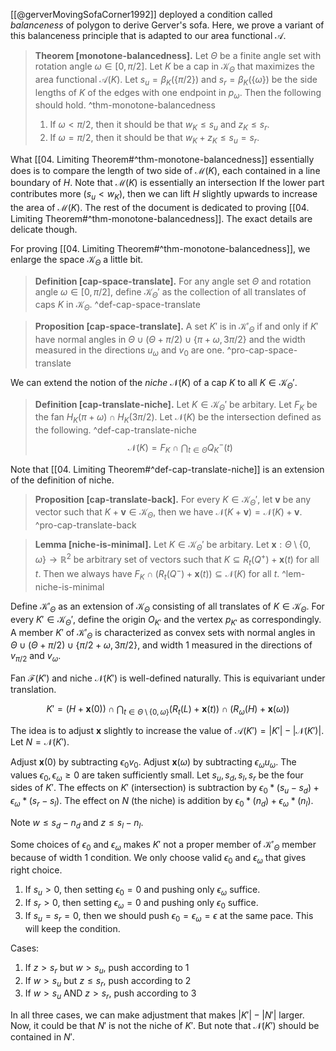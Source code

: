 [[@gerverMovingSofaCorner1992]] deployed a condition called _balanceness_ of polygon to derive Gerver's sofa. Here, we prove a variant of this balanceness principle that is adapted to our area functional $\mathcal{A}$.

> __Theorem [monotone-balancedness].__ Let $\Theta$ be a finite angle set with rotation angle $\omega \in [0, \pi/2]$. Let $K$ be a cap in $\mathcal{K}_\Theta$ that maximizes the area functional $\mathcal{A}(K)$. Let $s_u = \beta_K(\left\{ \pi/2 \right\})$ and $s_r = \beta_K(\left\{ \omega \right\})$ be the side lengths of $K$ of the edges with one endpoint in $p_\omega$. Then the following should hold. ^thm-monotone-balancedness
> 
> 1. If $\omega < \pi/2$, then it should be that $w_K \leq s_u$ and $z_K \leq s_r$.
> 2. If $\omega = \pi/2$, then it should be that $w_K + z_K \leq s_u = s_r$.

What [[04. Limiting Theorem#^thm-monotone-balancedness]] essentially does is to compare the length of two side of $\mathcal{M}(K)$, each contained in a line boundary of $H$. Note that $\mathcal{M}(K)$ is essentially an intersection  If the lower part contributes more ($s_u < w_K$), then we can lift $H$ slightly upwards to increase the area of $\mathcal{M}(K)$. The rest of the document is dedicated to proving [[04. Limiting Theorem#^thm-monotone-balancedness]]. The exact details are delicate though.

For proving [[04. Limiting Theorem#^thm-monotone-balancedness]], we enlarge the space $\mathcal{K}_\Theta$ a little bit.

> __Definition [cap-space-translate].__ For any angle set $\Theta$ and rotation angle $\omega \in [0, \pi/2]$, define $\mathcal{K}_\Theta'$ as the collection of all translates of caps $K$ in $\mathcal{K}_\Theta$. ^def-cap-space-translate

> __Proposition [cap-space-translate].__ A set $K'$ is in $\mathcal{K}'_{\Theta}$ if and only if $K'$ have normal angles in $\Theta \cup (\Theta + \pi/2) \cup \left\{ \pi + \omega, 3\pi/2 \right\}$ and the width measured in the directions $u_\omega$ and $v_0$ are one. ^pro-cap-space-translate

We can extend the notion of the _niche_ $\mathcal{N}(K)$ of a cap $K$ to all $K \in \mathcal{K}_\Theta'$.

> __Definition [cap-translate-niche].__ Let $K \in \mathcal{K}_\Theta'$ be arbitary. Let $F_K$ be the fan $H_K(\pi + \omega) \cap H_K(3\pi/2)$. Let $\mathcal{N}(K)$ be the intersection defined as the following. ^def-cap-translate-niche
$$
\mathcal{N}(K) = F_K \cap \bigcap_{t \in \Theta} Q^-_K(t)
$$

Note that [[04. Limiting Theorem#^def-cap-translate-niche]] is an extension of the definition of niche.

> __Proposition [cap-translate-back].__ For every $K \in \mathcal{K}_\Theta'$, let $\mathbf{v}$ be any vector such that $K + \mathbf{v} \in \mathcal{K}_\Theta$, then we have $\mathcal{N}(K + \mathbf{v}) = \mathcal{N}(K) + \mathbf{v}$. ^pro-cap-translate-back

> __Lemma [niche-is-minimal].__ Let $K \in \mathcal{K}_\Theta'$ be arbitary. Let $\mathbf{x} : \Theta \setminus \left\{ 0, \omega \right\} \to \mathbb{R}^2$ be arbitrary set of vectors such that $K \subseteq R_t(Q^+) + \mathbf{x}(t)$ for all $t$. Then we always have $F_K \cap \left( R_t(Q^-) + \mathbf{x}(t) \right) \subseteq \mathcal{N}(K)$ for all $t$. ^lem-niche-is-minimal

Define $\mathcal{K}'_\Theta$ as an extension of $\mathcal{K}_\Theta$ consisting of all translates of $K \in \mathcal{K}_\Theta$. For every $K' \in \mathcal{K}_\Theta'$, define the origin $O_{K'}$ and the vertex $p_{K'}$ as correspondingly.
A member $K'$ of $\mathcal{K}'_{\Theta}$ is characterized as convex sets with normal angles in $\Theta \cup (\Theta + \pi/2) \cup \left\{ \pi/2 + \omega, 3\pi/2 \right\}$, and width 1 measured in the directions of $v_{\pi/2}$ and $v_{\omega}$.

Fan $\mathcal{F}(K')$ and niche $\mathcal{N}(K')$ is well-defined naturally. This is equivariant under translation.

$$
K' = (H + \mathbf{x}(0)) \cap \bigcap_{t \in \Theta \setminus \left\{ 0, \omega \right\} } (R_t(L) + \mathbf{x}(t)) \cap (R_\omega(H) + \mathbf{x}(\omega))
$$

The idea is to adjust $\mathbf{x}$ slightly to increase the value of $\mathcal{A}(K') = |K'| - |\mathcal{N}(K')|$. Let $N = \mathcal{N}(K')$. 

Adjust $\mathbf{x}(0)$ by subtracting $\epsilon_0 v_0$. Adjust $\mathbf{x}(\omega)$ by subtracting $\epsilon_{\omega} u_\omega$. The values $\epsilon_0, \epsilon_\omega \geq 0$ are taken sufficiently small. 
Let $s_u, s_d, s_l, s_r$ be the four sides of $K'$.
The effects on $K'$ (intersection) is subtraction by $\epsilon_0 * (s_u - s_d) + \epsilon_{\omega} * (s_r - s_l)$. 
The effect on $N$ (the niche) is addition by $\epsilon_0 * (n_d) + \epsilon_\omega * (n_l)$.

Note $w \leq s_d - n_d$ and $z \leq s_l - n_l$.

Some choices of $\epsilon_0$ and $\epsilon_\omega$ makes $K'$ not a proper member of $\mathcal{K}'_{\Theta}$ member because of width 1 condition.
We only choose valid $\epsilon_0$ and $\epsilon_{\omega}$ that gives right choice.
1. If $s_u > 0$, then setting $\epsilon_0 = 0$ and pushing only $\epsilon_\omega$ suffice.
2. If $s_r > 0$, then setting $\epsilon_\omega = 0$ and pushing only $\epsilon_0$ suffice.
3. If $s_u = s_r = 0$, then we should push $\epsilon_0 = \epsilon_\omega = \epsilon$ at the same pace. 
This will keep the condition.

Cases:
1. If $z > s_r$ but $w > s_u$, push according to 1
2. If $w > s_u$ but $z \leq s_r$, push according to 2
3. If $w > s_u$ AND $z > s_r$, push according to 3

In all three cases, we can make adjustment that makes $|K'| - |N'|$ larger. Now, it could be that $N'$ is not the niche of $K'$. But note that $\mathcal{N}(K')$ should be contained in $N'$.
